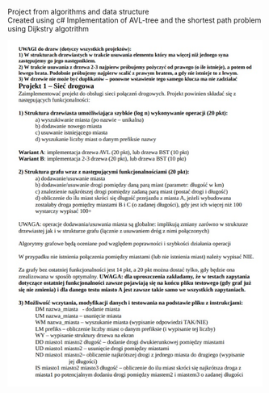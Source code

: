 Project from algorithms and data structure  
Created using c#
Implementation of AVL-tree and the shortest path problem using Dijkstry algotrithm


![Project description in polish language](./projekt.jpg)
